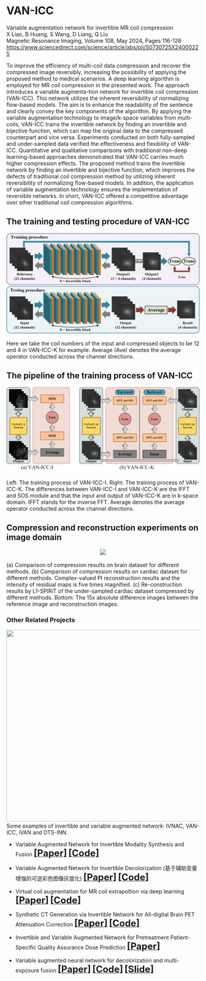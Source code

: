 # VAN-ICC   
Variable augmentation network for invertible MR coil compression   
X Liao, B Huang, S Wang, D Liang, Q Liu    
Magnetic Resonance Imaging, Volume 108, May 2024, Pages 116-128         
https://www.sciencedirect.com/science/article/abs/pii/S0730725X24000225   

To improve the efficiency of multi-coil data compression and recover the compressed image reversibly, increasing the possibility of applying the proposed method to medical scenarios. A deep learning algorithm is employed for MR coil compression in the presented work. The approach introduces a variable augmenta-tion network for invertible coil compression (VAN-ICC). This network utilizes the inherent reversibility of normalizing flow-based models. The aim is to enhance the readability of the sentence and clearly convey the key components of the algorithm. By applying the variable augmentation technology to image/k-space variables from multi-coils, VAN-ICC trains the invertible network by finding an invertible and bijective function, which can map the original data to the compressed counterpart and vice versa. Experiments conducted on both fully-sampled and under-sampled data verified the effectiveness and flexibility of VAN-ICC. Quantitative and qualitative comparisons with traditional non-deep learning-based approaches demonstrated that VAN-ICC carries much higher compression effects. The proposed method trains the invertible network by finding an invertible and bijective function, which improves the defects of traditional coil compression method by utilizing inherent reversibility of normalizing flow-based models. In addition, the application of variable augmentation technology ensures the implementation of reversible networks. In short, VAN-ICC offered a competitive advantage over other traditional coil compression algorithms.   
       
        
## The training and testing procedure of VAN-ICC
 <div align="center"><img src="https://github.com/yqx7150/VAN-ICC/blob/main/Fig2.jpg"> </div>
 
Here we take the coil numbers of the input and compressed objects to be 12 and 4 in VAN-ICC-K for example. Average (Ave) denotes the average operator conducted across the channel directions.

## The pipeline of the training process of VAN-ICC
 <div align="center"><img src="https://github.com/yqx7150/VAN-ICC/blob/main/Fig3.jpg"> </div>

Left: The training process of VAN-ICC-I. Right: The training process of VAN-ICC-K. The differences between VAN-ICC-I and VAN-ICC-K are the IFFT and SOS module and that the input and output of VAN-ICC-K are in k-space domain. IFFT stands for the inverse FFT. Average denotes the average operator conducted across the channel directions.


## Compression and reconstruction experiments on image domain
<div align="center"><img src="https://github.com/yqx7150/VAN-ICC/blob/main/Fig4.jpg"> </div>

(a) Comparison of compression results on brain dataset for different methods. (b) Comparison of compression results on cardiac dataset for different methods. Complex-valued PI reconstruction results and the intensity of residual maps is five times magnified. (c) Re-construction results by L1-SPIRiT of the under-sampled cardiac dataset compressed by different methods. Bottom: The 15x absolute difference images between the reference image and reconstruction images.

### Other Related Projects
<div align="center"><img src="https://github.com/yqx7150/PET_AC_sCT/blob/main/samples/algorithm-overview.png" width = "800" height = "500"> </div>
 Some examples of invertible and variable augmented network: IVNAC, VAN-ICC, iVAN and DTS-INN.    
     
  * Variable Augmented Network for Invertible Modality Synthesis and Fusion  [<font size=5>**[Paper]**</font>](https://ieeexplore.ieee.org/abstract/document/10070774)   [<font size=5>**[Code]**</font>](https://github.com/yqx7150/iVAN)    
  
  * Variable Augmented Network for Invertible Decolorization (基于辅助变量增强的可逆彩色图像灰度化)  [<font size=5>**[Paper]**</font>](https://jeit.ac.cn/cn/article/doi/10.11999/JEIT221205?viewType=HTML)   [<font size=5>**[Code]**</font>](https://github.com/yqx7150/VA-IDN)    

 * Virtual coil augmentation for MR coil extrapoltion via deep learning  [<font size=5>**[Paper]**</font>](https://www.sciencedirect.com/science/article/abs/pii/S0730725X22001722)   [<font size=5>**[Code]**</font>](https://github.com/yqx7150/VCA)    

  * Synthetic CT Generation via Invertible Network for All-digital Brain PET Attenuation Correction  [<font size=5>**[Paper]**</font>](https://arxiv.org/abs/2310.01885)   [<font size=5>**[Code]**</font>](https://github.com/yqx7150/PET_AC_sCT)        

  * Invertible and Variable Augmented Network for Pretreatment Patient-Specific Quality Assurance Dose Prediction  [<font size=5>**[Paper]**</font>](https://link.springer.com/article/10.1007/s10278-023-00930-w)       
    
  * Variable augmented neural network for decolorization and multi-exposure fusion [<font size=5>**[Paper]**</font>](https://www.sciencedirect.com/science/article/abs/pii/S1566253517305298)   [<font size=5>**[Code]**</font>](https://github.com/yqx7150/DecolorNet_FusionNet_code)   [<font size=5>**[Slide]**</font>](https://github.com/yqx7150/EDAEPRec/tree/master/Slide)   
